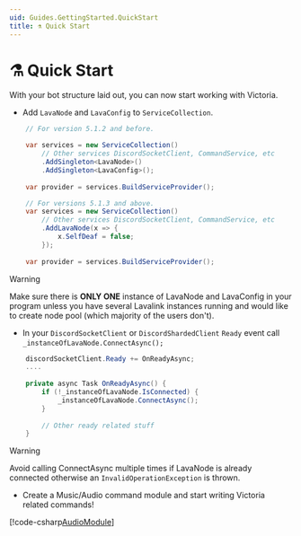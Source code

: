 ```yaml
---
uid: Guides.GettingStarted.QuickStart
title: ⚗️ Quick Start
---
```


# ⚗️ Quick Start
With your bot structure laid out, you can now start working with Victoria.
- Add `LavaNode` and `LavaConfig` to `ServiceCollection`.
```cs
	// For version 5.1.2 and before.

	var services = new ServiceCollection()
		// Other services DiscordSocketClient, CommandService, etc
		.AddSingleton<LavaNode>()
		.AddSingleton<LavaConfig>();
		
	var provider = services.BuildServiceProvider();
```

```cs
	// For versions 5.1.3 and above.
	var services = new ServiceCollection()
		// Other services DiscordSocketClient, CommandService, etc
		.AddLavaNode(x => {
			x.SelfDeaf = false;
		});
		
	var provider = services.BuildServiceProvider();
```

> [!WARNING]
> Make sure there is **__ONLY ONE__** instance of LavaNode and LavaConfig in your program unless you have several Lavalink instances running and would like to create node pool (which majority of the users don't).

- In your `DiscordSocketClient` or `DiscordShardedClient` `Ready` event call `_instanceOfLavaNode.ConnectAsync();`
```cs
	discordSocketClient.Ready += OnReadyAsync;
	....
	
	private async Task OnReadyAsync() {
		if (!_instanceOfLavaNode.IsConnected) {
			_instanceOfLavaNode.ConnectAsync();
		}
		
		// Other ready related stuff
	}
```

> [!WARNING]
> Avoid calling ConnectAsync multiple times if LavaNode is already connected otherwise an `InvalidOperationException` is thrown.

- Create a Music/Audio command module and start writing Victoria related commands!

[!code-csharp[AudioModule](../snippets/AudioModule.cs?range=5-16,18-45)]